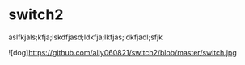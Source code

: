 # switch2
aslfkjals;kfja;lskdfjasd;ldkfja;lkfjas;ldkfjadl;sfjk

![dog]https://github.com/ally060821/switch2/blob/master/switch.jpg
